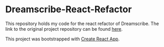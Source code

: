 # Dreamscribe-React-Refactor

This repository holds my code for the react refactor of Dreamscribe. The link to the original project repository can be found [here](https://github.com/johndwatt/Dreamscribe).  

This project was bootstrapped with [Create React App](https://github.com/facebook/create-react-app).

